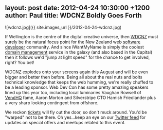 layout: post
date: 2012-04-24 10:30:00 +1200
author: Paul
title: WDCNZ Boldly Goes Forth
----

![wdcnz.jpg]({{ site.images_url }}/2012-04-24-wdcnz.jpg)

If Wellington is the centre of the digital creative universe, then [WDCNZ](http://wdcnz.com/)  must surely be the natural focus point for the New Zealand web [software developer](https://iwantmyname.co.nz/services/developer/) community. And since iWantMyName is simply the coolest [domain management](https://iwantmyname.co.nz/) service in the galaxy (and also based in the Capital) then it follows we'd "jump at light speed" for the chance to get involved, right? You bet!

WDCNZ explodes onto your screens again this August and will be even bigger and better then before. Being all about the real nuts and bolts technical knowledge that keeps the web humming, we're really chuffed to be a leading sponsor. Web Dev Con has some pretty amazing speakers lined up this year too, including local luminaries Vaughan Rowsell of [VendHQ](http://evanhugh.com/2011/08/10/vendhq-banks-funding-round/) fame, Aaron Morton and Silverstripe CTO Hamish Friedlander plus a very sharp looking contingent from offshore.

We reckon [tickets](http://archived.link/https://wdcnz-2012.lilregie.com/step1) will fly out the door, so don't muck around. You'd be "warped" not to be there. Oh yes...keep an eye on our [Twitter feed](https://twitter.com/iWantMyNameNZ) for updates on special offers and meetups related to this event.
